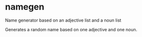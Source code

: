 # namegen
Name generator based on an adjective list and a noun list

Generates a random name based on one adjective and one noun.
